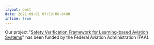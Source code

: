 ```yaml
---
layout: post
date: 2021-09-01 07:59:00-0400
inline: true
---
```


Our project "[Safety Verification Framework for Learning-based Aviation Systems](https://media.statler.wvu.edu/news/2021/09/09/wvu-engineer-earns-federal-award-for-safety-validation-of-ai-based-avionic-systems)" has been funded by the Federal Aviation Administration (FAA).
